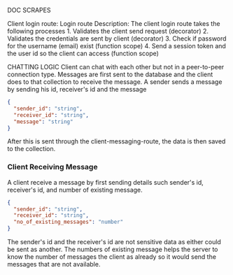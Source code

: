 DOC SCRAPES

Client login route: Login route
Description: The client login route takes the following processes 1. Validates the client send request (decorator) 2. Validates the credentials are sent by client (decorator) 3. Check if password for the username (email) exist (function scope) 4. Send a session token and the user id so the client can access (function scope)

CHATTING LOGIC
Client can chat with each other but not in a peer-to-peer connection type. Messages are first sent to the database and the client does to that collection to receive the message. A sender sends a message by sending his id, receiver's id and the message

```json
{
  "sender_id": "string",
  "receiver_id": "string",
  "message": "string"
}
```

After this is sent through the client-messaging-route, the data is then saved to the collection.

### Client Receiving Message

A client receive a message by first sending details such sender's id, receiver's id, and number of existing message.

```json
{
  "sender_id": "string",
  "receiver_id": "string",
  "no_of_existing_messages": "number"
}
```

The sender's id and the receiver's id are not sensitive data as either could be sent as another. The numbers of existing message helps the server to know the number of messages the client as already so it would send the messages that are not available.
